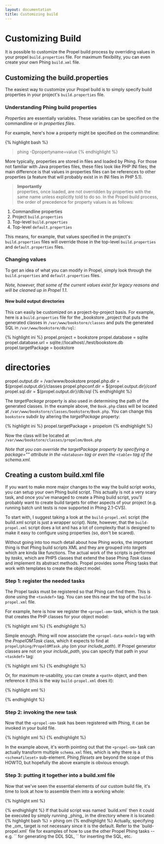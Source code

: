```yaml
---
layout: documentation
title: Customizing build
---
```


# Customizing Build #

It is possible to customize the Propel build process by overriding values in your propel `build.properties` file. For maximum flexibility, you can even create your own Phing `build.xml` file.

## Customizing the build.properties ##

The easiest way to customize your Propel build is to simply specify build properties in your project's `build.properties` file.

### Understanding Phing build properties ###

_Properties_ are essentially variables. These variables can be specified on the commandline or in _properties files_.

For example, here's how a property might be specified on the commandline:

{% highlight bash %}
> phing -Dpropertyname=value
{% endhighlight %}

More typically, properties are stored in files and loaded by Phing. For those not familiar with Java properties files, these files look like PHP INI files; the main difference is that values in properties files can be references to other properties (a feature that will probably exist in in INI files in PHP 5.1).

>**Importantly**<br />properties, once loaded, are not overridden by properties with the same name unless explicitly told to do so. In the Propel build process, the order of precedence for property values is as follows:

1. Commandline properties
2. Project `build.properties`
3. Top-level `build.properties`
4. Top-level `default.properties`

This means, for example, that values specified in the project's `build.properties` files will override those in the top-level `build.properties` and `default.properties` files.

### Changing values ###

To get an idea of what you can modify in Propel, simply look through the `build.properties` and `default.properties` files.

_Note, however, that some of the current values exist for legacy reasons and will be cleaned up in Propel 1.1._

#### New build output directories ####

This can easily be customized on a project-by-project basis. For example, here is a `build.properties` file for the _bookstore _project that puts the generated classes in `/var/www/bookstore/classes` and puts the generated SQL in `/var/www/bookstore/db/sql`:

{% highlight ini %}
propel.project = bookstore
propel.database = sqlite
propel.database.url = sqlite://localhost/./test/bookstore.db
propel.targetPackage = bookstore

# directories
propel.output.dir = /var/www/bookstore
propel.php.dir = ${propel.output.dir}/classes
propel.phpconf.dir = ${propel.output.dir}/conf
propel.sql.dir = ${propel.output.dir}/db/sql
{% endhighlight %}

The _targetPackage_ property is also used in determining the path of the generated classes. In the example above, the `Book.php` class will be located at `/var/www/bookstore/classes/bookstore/Book.php`. You can change this `bookstore` subdir by altering the _targetPackage_ property:

{% highlight ini %}
propel.targetPackage = propelom
{% endhighlight %}

Now the class will be located at `/var/www/bookstore/classes/propelom/Book.php`

_Note that you can override the targetPackage property by specifying a package="" attribute in the `<database>` tag or even the `<table>` tag of the schema.xml._

## Creating a custom build.xml file ##

If you want to make more major changes to the way the build script works, you can setup your own Phing build script. This actually is not a very scary task, and once you've managed to create a Phing build script, you'll probably want to create build targets for other aspects of your project (e.g. running batch unit tests is now supported in Phing 2.1-CVS).

To start with, I suggest taking a look at the `build-propel.xml` script (the build.xml script is just a wrapper script). Note, however, that the `build-propel.xml` script does a lot and has a lot of complexity that is designed to make it easy to configure using properties (so, don't be scared).

Without going into too much detail about how Phing works, the important thing is that Phing build scripts XML and they are grouped into _targets_ which are kinda like functions. The actual work of the scripts is performed by _tasks_, which are PHP5 classes that extend the base Phing _Task_ class and implement its abstract methods. Propel provides some Phing tasks that work with templates to create the object model.

### Step 1: register the needed tasks ###

The Propel tasks must be registered so that Phing can find them. This is done using the `<taskdef>` tag. You can see this near the top of the `build-propel.xml` file.

For example, here is how we register the `<propel-om>` task, which is the task that creates the PHP classes for your object model:

{% highlight xml %}
<taskdef
    name="propel-om"
    classname="propel.phing.PropelOMTask"/>
{% endhighlight %}

Simple enough. Phing will now associate the `<propel-data-model>` tag with the _PropelOMTask_ class, which it expects to find at `propel/phing/PropelOMTask.php` (on your _include_path_). If Propel generator classes are not on your _include_path_, you can specify that path in your `<taskdef>` tag:

{% highlight xml %}
<taskdef
    name="propel-om"
    classname="propel.phing.PropelOMTask"
    classpath="/path/to/propel-generator/classes"/>
{% endhighlight %}

Or, for maximum re-usability, you can create a `<path>` object, and then reference it (this is the way `build-propel.xml` does it):

{% highlight xml %}
  <path id="propelclasses">
      <pathelement dir="/path/to/propel-generator/classes"/>
  </path>

  <taskdef
    name="propel-om"
    classname="propel.phing.PropelOMTask"
    classpathRef="propelclasses"/>
{% endhighlight %}

### Step 2: invoking the new task ###

Now that the `<propel-om>` task has been registered with Phing, it can be invoked in your build file.

{% highlight xml %}
<propel-om
      outputDirectory="/var/www/bookstore/classes"
      targetDatabase="mysql"
      targetPackage="bookstore"
      templatePath="/path/to/propel-generator/templates"
      targetPlatform="php5">
    <schemafileset dir="/var/www/bookstore/db/model" includes="*schema.xml"/>
</propel-om>
{% endhighlight %}

In the example above, it's worth pointing out that the `<propel-om>` task can actually transform multiple `schema.xml` files, which is why there is a `<schemafileset>` sub-element. Phing _filesets_ are beyond the scope of this HOWTO, but hopefully the above example is obvious enough.

### Step 3: putting it together into a build.xml file ###

Now that we've seen the essential elements of our custom build file, it's time to look at how to assemble them into a working whole:

{% highlight xml %}
<?xml version="1.0">
<project name="propel" default="om">

 <!-- set properties we use later -->
 <property name="propelgen.home" value="/path/to/propel-generator"/>
 <property name="out.dir" value="/var/www/bookstore"/>

 <!-- register task -->
  <path id="propelclasses">
      <pathelement dir="${propelgen.home}/classes"/>
  </path>

  <taskdef
    name="propel-om"
    classname="propel.phing.PropelOMTask"
    classpathRef="propelclasses"/>


 <!-- this [default] target performs the work -->
 <target name="om" description="build propel om">
  <propel-om
    outputDirectory="${out.dir}/classes"
    targetDatabase="mysql"
    targetPackage="bookstore"
    templatePath="${propelgen.home}/templates"
    targetPlatform="php5">
      <schemafileset dir="${out.dir}/db/model" includes="*schema.xml"/>
  </propel-om>
 </target>

</project>
{% endhighlight %}

If that build script was named `build.xml` then it could be executed by simply running _phing_ in the directory where it is located:

{% highlight bash %}
> phing om
{% endhighlight %}

Actually, specifying the _om_ target is not necessary since it is the default.

Refer to the `build-propel.xml` file for examples of how to use the other Propel Phing tasks -- e.g. `<propel-sql>` for generating the DDL SQL, `<propel-sql-exec>` for inserting the SQL, etc.
